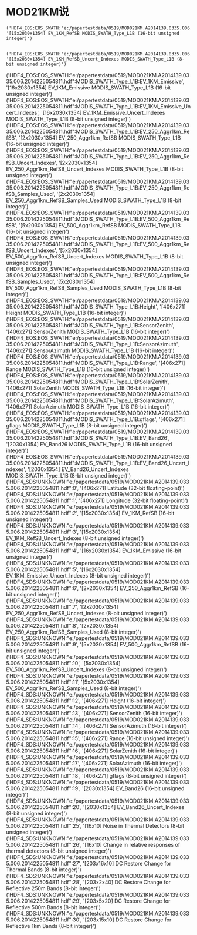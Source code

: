 # MOD21KM说
    ('HDF4_EOS:EOS_SWATH:"e:/papertestdata/0519/MOD021KM.A2014139.0335.006.2014225054811.hdf":MODIS_SWATH_Type_L1B:EV_1KM_RefSB', '[15x2030x1354] EV_1KM_RefSB MODIS_SWATH_Type_L1B (16-bit unsigned integer)')

        ('HDF4_EOS:EOS_SWATH:"e:/papertestdata/0519/MOD021KM.A2014139.0335.006.2014225054811.hdf":MODIS_SWATH_Type_L1B:EV_1KM_RefSB_Uncert_Indexes', '[15x2030x1354] EV_1KM_RefSB_Uncert_Indexes MODIS_SWATH_Type_L1B (8-bit unsigned integer)')
('HDF4_EOS:EOS_SWATH:"e:/papertestdata/0519/MOD021KM.A2014139.0335.006.2014225054811.hdf":MODIS_SWATH_Type_L1B:EV_1KM_Emissive', '[16x2030x1354] EV_1KM_Emissive MODIS_SWATH_Type_L1B (16-bit unsigned integer)')
('HDF4_EOS:EOS_SWATH:"e:/papertestdata/0519/MOD021KM.A2014139.0335.006.2014225054811.hdf":MODIS_SWATH_Type_L1B:EV_1KM_Emissive_Uncert_Indexes', '[16x2030x1354] EV_1KM_Emissive_Uncert_Indexes MODIS_SWATH_Type_L1B (8-bit unsigned integer)')
('HDF4_EOS:EOS_SWATH:"e:/papertestdata/0519/MOD021KM.A2014139.0335.006.2014225054811.hdf":MODIS_SWATH_Type_L1B:EV_250_Aggr1km_RefSB', '[2x2030x1354] EV_250_Aggr1km_RefSB MODIS_SWATH_Type_L1B (16-bit unsigned integer)')
('HDF4_EOS:EOS_SWATH:"e:/papertestdata/0519/MOD021KM.A2014139.0335.006.2014225054811.hdf":MODIS_SWATH_Type_L1B:EV_250_Aggr1km_RefSB_Uncert_Indexes', '[2x2030x1354] EV_250_Aggr1km_RefSB_Uncert_Indexes MODIS_SWATH_Type_L1B (8-bit unsigned integer)')
('HDF4_EOS:EOS_SWATH:"e:/papertestdata/0519/MOD021KM.A2014139.0335.006.2014225054811.hdf":MODIS_SWATH_Type_L1B:EV_250_Aggr1km_RefSB_Samples_Used', '[2x2030x1354] EV_250_Aggr1km_RefSB_Samples_Used MODIS_SWATH_Type_L1B (8-bit integer)')
('HDF4_EOS:EOS_SWATH:"e:/papertestdata/0519/MOD021KM.A2014139.0335.006.2014225054811.hdf":MODIS_SWATH_Type_L1B:EV_500_Aggr1km_RefSB', '[5x2030x1354] EV_500_Aggr1km_RefSB MODIS_SWATH_Type_L1B (16-bit unsigned integer)')
('HDF4_EOS:EOS_SWATH:"e:/papertestdata/0519/MOD021KM.A2014139.0335.006.2014225054811.hdf":MODIS_SWATH_Type_L1B:EV_500_Aggr1km_RefSB_Uncert_Indexes', '[5x2030x1354] EV_500_Aggr1km_RefSB_Uncert_Indexes MODIS_SWATH_Type_L1B (8-bit unsigned integer)')
('HDF4_EOS:EOS_SWATH:"e:/papertestdata/0519/MOD021KM.A2014139.0335.006.2014225054811.hdf":MODIS_SWATH_Type_L1B:EV_500_Aggr1km_RefSB_Samples_Used', '[5x2030x1354] EV_500_Aggr1km_RefSB_Samples_Used MODIS_SWATH_Type_L1B (8-bit integer)')
('HDF4_EOS:EOS_SWATH:"e:/papertestdata/0519/MOD021KM.A2014139.0335.006.2014225054811.hdf":MODIS_SWATH_Type_L1B:Height', '[406x271] Height MODIS_SWATH_Type_L1B (16-bit integer)')
('HDF4_EOS:EOS_SWATH:"e:/papertestdata/0519/MOD021KM.A2014139.0335.006.2014225054811.hdf":MODIS_SWATH_Type_L1B:SensorZenith', '[406x271] SensorZenith MODIS_SWATH_Type_L1B (16-bit integer)')
('HDF4_EOS:EOS_SWATH:"e:/papertestdata/0519/MOD021KM.A2014139.0335.006.2014225054811.hdf":MODIS_SWATH_Type_L1B:SensorAzimuth', '[406x271] SensorAzimuth MODIS_SWATH_Type_L1B (16-bit integer)')
('HDF4_EOS:EOS_SWATH:"e:/papertestdata/0519/MOD021KM.A2014139.0335.006.2014225054811.hdf":MODIS_SWATH_Type_L1B:Range', '[406x271] Range MODIS_SWATH_Type_L1B (16-bit unsigned integer)')
('HDF4_EOS:EOS_SWATH:"e:/papertestdata/0519/MOD021KM.A2014139.0335.006.2014225054811.hdf":MODIS_SWATH_Type_L1B:SolarZenith', '[406x271] SolarZenith MODIS_SWATH_Type_L1B (16-bit integer)')
('HDF4_EOS:EOS_SWATH:"e:/papertestdata/0519/MOD021KM.A2014139.0335.006.2014225054811.hdf":MODIS_SWATH_Type_L1B:SolarAzimuth', '[406x271] SolarAzimuth MODIS_SWATH_Type_L1B (16-bit integer)')
('HDF4_EOS:EOS_SWATH:"e:/papertestdata/0519/MOD021KM.A2014139.0335.006.2014225054811.hdf":MODIS_SWATH_Type_L1B:gflags', '[406x271] gflags MODIS_SWATH_Type_L1B (8-bit unsigned integer)')
('HDF4_EOS:EOS_SWATH:"e:/papertestdata/0519/MOD021KM.A2014139.0335.006.2014225054811.hdf":MODIS_SWATH_Type_L1B:EV_Band26', '[2030x1354] EV_Band26 MODIS_SWATH_Type_L1B (16-bit unsigned integer)')
('HDF4_EOS:EOS_SWATH:"e:/papertestdata/0519/MOD021KM.A2014139.0335.006.2014225054811.hdf":MODIS_SWATH_Type_L1B:EV_Band26_Uncert_Indexes', '[2030x1354] EV_Band26_Uncert_Indexes MODIS_SWATH_Type_L1B (8-bit unsigned integer)')
('HDF4_SDS:UNKNOWN:"e:/papertestdata/0519/MOD021KM.A2014139.0335.006.2014225054811.hdf":0', '[406x271] Latitude (32-bit floating-point)')
('HDF4_SDS:UNKNOWN:"e:/papertestdata/0519/MOD021KM.A2014139.0335.006.2014225054811.hdf":1', '[406x271] Longitude (32-bit floating-point)')
('HDF4_SDS:UNKNOWN:"e:/papertestdata/0519/MOD021KM.A2014139.0335.006.2014225054811.hdf":2', '[15x2030x1354] EV_1KM_RefSB (16-bit unsigned integer)')
('HDF4_SDS:UNKNOWN:"e:/papertestdata/0519/MOD021KM.A2014139.0335.006.2014225054811.hdf":3', '[15x2030x1354] EV_1KM_RefSB_Uncert_Indexes (8-bit unsigned integer)')
('HDF4_SDS:UNKNOWN:"e:/papertestdata/0519/MOD021KM.A2014139.0335.006.2014225054811.hdf":4', '[16x2030x1354] EV_1KM_Emissive (16-bit unsigned integer)')
('HDF4_SDS:UNKNOWN:"e:/papertestdata/0519/MOD021KM.A2014139.0335.006.2014225054811.hdf":5', '[16x2030x1354] EV_1KM_Emissive_Uncert_Indexes (8-bit unsigned integer)')
('HDF4_SDS:UNKNOWN:"e:/papertestdata/0519/MOD021KM.A2014139.0335.006.2014225054811.hdf":6', '[2x2030x1354] EV_250_Aggr1km_RefSB (16-bit unsigned integer)')
('HDF4_SDS:UNKNOWN:"e:/papertestdata/0519/MOD021KM.A2014139.0335.006.2014225054811.hdf":7', '[2x2030x1354] EV_250_Aggr1km_RefSB_Uncert_Indexes (8-bit unsigned integer)')
('HDF4_SDS:UNKNOWN:"e:/papertestdata/0519/MOD021KM.A2014139.0335.006.2014225054811.hdf":8', '[2x2030x1354] EV_250_Aggr1km_RefSB_Samples_Used (8-bit integer)')
('HDF4_SDS:UNKNOWN:"e:/papertestdata/0519/MOD021KM.A2014139.0335.006.2014225054811.hdf":9', '[5x2030x1354] EV_500_Aggr1km_RefSB (16-bit unsigned integer)')
('HDF4_SDS:UNKNOWN:"e:/papertestdata/0519/MOD021KM.A2014139.0335.006.2014225054811.hdf":10', '[5x2030x1354] EV_500_Aggr1km_RefSB_Uncert_Indexes (8-bit unsigned integer)')
('HDF4_SDS:UNKNOWN:"e:/papertestdata/0519/MOD021KM.A2014139.0335.006.2014225054811.hdf":11', '[5x2030x1354] EV_500_Aggr1km_RefSB_Samples_Used (8-bit integer)')
('HDF4_SDS:UNKNOWN:"e:/papertestdata/0519/MOD021KM.A2014139.0335.006.2014225054811.hdf":12', '[406x271] Height (16-bit integer)')
('HDF4_SDS:UNKNOWN:"e:/papertestdata/0519/MOD021KM.A2014139.0335.006.2014225054811.hdf":13', '[406x271] SensorZenith (16-bit integer)')
('HDF4_SDS:UNKNOWN:"e:/papertestdata/0519/MOD021KM.A2014139.0335.006.2014225054811.hdf":14', '[406x271] SensorAzimuth (16-bit integer)')
('HDF4_SDS:UNKNOWN:"e:/papertestdata/0519/MOD021KM.A2014139.0335.006.2014225054811.hdf":15', '[406x271] Range (16-bit unsigned integer)')
('HDF4_SDS:UNKNOWN:"e:/papertestdata/0519/MOD021KM.A2014139.0335.006.2014225054811.hdf":16', '[406x271] SolarZenith (16-bit integer)')
('HDF4_SDS:UNKNOWN:"e:/papertestdata/0519/MOD021KM.A2014139.0335.006.2014225054811.hdf":17', '[406x271] SolarAzimuth (16-bit integer)')
('HDF4_SDS:UNKNOWN:"e:/papertestdata/0519/MOD021KM.A2014139.0335.006.2014225054811.hdf":18', '[406x271] gflags (8-bit unsigned integer)')
('HDF4_SDS:UNKNOWN:"e:/papertestdata/0519/MOD021KM.A2014139.0335.006.2014225054811.hdf":19', '[2030x1354] EV_Band26 (16-bit unsigned integer)')
('HDF4_SDS:UNKNOWN:"e:/papertestdata/0519/MOD021KM.A2014139.0335.006.2014225054811.hdf":20', '[2030x1354] EV_Band26_Uncert_Indexes (8-bit unsigned integer)')
('HDF4_SDS:UNKNOWN:"e:/papertestdata/0519/MOD021KM.A2014139.0335.006.2014225054811.hdf":25', '[16x10] Noise in Thermal Detectors (8-bit unsigned integer)')
('HDF4_SDS:UNKNOWN:"e:/papertestdata/0519/MOD021KM.A2014139.0335.006.2014225054811.hdf":26', '[16x10] Change in relative responses of thermal detectors (8-bit unsigned integer)')
('HDF4_SDS:UNKNOWN:"e:/papertestdata/0519/MOD021KM.A2014139.0335.006.2014225054811.hdf":27', '[203x16x10] DC Restore Change for Thermal Bands (8-bit integer)')
('HDF4_SDS:UNKNOWN:"e:/papertestdata/0519/MOD021KM.A2014139.0335.006.2014225054811.hdf":28', '[203x2x40] DC Restore Change for Reflective 250m Bands (8-bit integer)')
('HDF4_SDS:UNKNOWN:"e:/papertestdata/0519/MOD021KM.A2014139.0335.006.2014225054811.hdf":29', '[203x5x20] DC Restore Change for Reflective 500m Bands (8-bit integer)')
('HDF4_SDS:UNKNOWN:"e:/papertestdata/0519/MOD021KM.A2014139.0335.006.2014225054811.hdf":30', '[203x15x10] DC Restore Change for Reflective 1km Bands (8-bit integer)')
